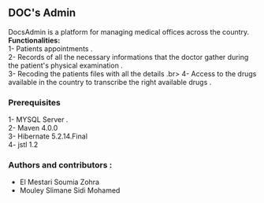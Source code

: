 ## DOC's Admin 
DocsAdmin is  a platform for managing medical offices across the country. <br> 
**Functionalities:**<br>
 1- Patients appointments .<br>
 2- Records of all the necessary informations that the doctor gather during the patient's physical examination .<br>
 3- Recoding the patients files with all the details .br>
 4- Access to the drugs available in the country to transcribe the right available drugs .<br>
 
 ### Prerequisites
 1- MYSQL Server .<br> 
 2- Maven 4.0.0 <br> 
 3-  Hibernate 5.2.14.Final <br>
 4- jstl 1.2<br>
 
 
 ### Authors and contributors : 
 - El Mestari Soumia Zohra <br>
 - Mouley Slimane Sidi Mohamed <br>
